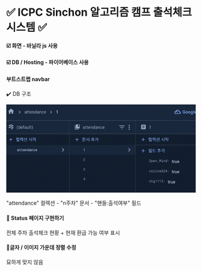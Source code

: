 # **✅ ICPC Sinchon 알고리즘 캠프 출석체크 시스템 ✅**

#### ☑️ 화면 - 바닐라 js 사용

#### ☑️ DB / Hosting - 파이어베이스 사용

#### 부트스트랩 navbar

✔️ DB 구조

![db](./db.png)

"attendance" 컬렉션 - "n주차" 문서 - "핸들:출석여부" 필드

#### 📍 Status 페이지 구현하기

전체 주차 출석체크 현황 + 현재 환급 가능 여부 표시

#### 📍글자 / 이미지 가운데 정렬 수정

묘하게 맞지 않음
